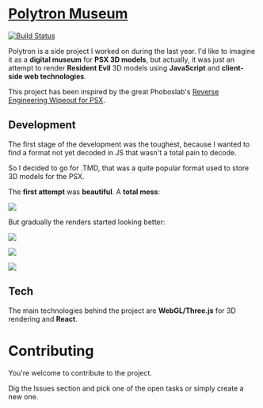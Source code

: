 
# [Polytron Museum](https://dannycalleri.github.com/polytron/) 
[![Build Status](https://travis-ci.org/dannycalleri/polytron.svg?branch=master)](https://travis-ci.org/dannycalleri/polytron)

Polytron is a side project I worked on during the last year. 
I'd like to imagine it as  a **digital museum** for **PSX 3D models**, but actually, it was just an attempt to render **Resident Evil** 3D models using **JavaScript** and **client-side web technologies**.

This project has been inspired by the great Phoboslab's [Reverse Engineering Wipeout for PSX](http://phoboslab.org/log/2015/04/reverse-engineering-wipeout-psx).


## Development

The first stage of the development was the toughest, because I wanted to find a format not yet decoded in JS that wasn't a total pain to decode.

So I decided to go for .TMD, that was a quite popular format used to store 3D models for the PSX.

The **first attempt** was **beautiful**.
A **total mess**:

![](http://dannycalleri.github.io/polytron/img/1.png)

But gradually the renders started looking better:

![](http://dannycalleri.github.io/polytron/img/2.png)

![](http://dannycalleri.github.io/polytron/img/4.png)

![](http://dannycalleri.github.io/polytron/img/5.png)


## Tech

The main technologies behind the project are **WebGL/Three.js** for 3D rendering and **React**.


# Contributing

You're welcome to contribute to the project.

Dig the Issues section and pick one of the open tasks or simply create a new one. 
